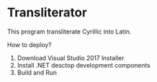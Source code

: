 # Transliterator
This program transliterate Cyrillic into Latin.

How to deploy?

1) Download Visual Studio 2017 Installer
2) Install .NET desctop development components
3) Build and Run
